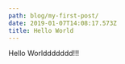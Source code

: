 ```yaml
---
path: blog/my-first-post/
date: 2019-01-07T14:08:17.573Z
title: Hello World
---
```

Hello Worlddddddd!!!
